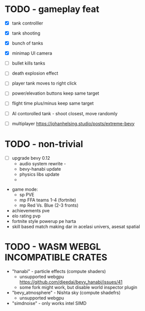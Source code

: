 # TODO - gameplay feat

- [x] tank controlller
- [x] tank shooting
- [x] bunch of tanks
- [x] minimap UI camera
- [ ] bullet kills tanks
- [ ] death explosion effect
- [ ] player tank moves to right click
- [ ] power/elevation buttons keep same target
- [ ] flight time plus/minus keep same target
- [ ] AI contorolled tank - shoot closest, move randomly
- [ ] multiplayer https://johanhelsing.studio/posts/extreme-bevy



# TODO - non-trivial
- [ ] upgrade bevy 0.12
  - audio system rewrite - 
  - bevy-hanabi update
  - physics libs update
  - 
- game mode:
  - sp PVE
  - mp FFA teams 1-4 (fortnite)
  - mp Red Vs. Blue (2-3 fronts)
- achievements pve
- elo rating pvp
- fortnite style powerup pe harta
- skill based match making dar in acelasi univers, asesat spatial

# TODO - WASM WEBGL INCOMPATIBLE CRATES

- "hanabi" - particle effects (compute shaders)
   - unsupported webgpu https://github.com/djeedai/bevy_hanabi/issues/41
   - some fork might work, but disable world inspector plugin 
- "bevy_atmosphere" - Nishta sky (compute shadefrs)
   - unsupported webgpu
- "simdnoise" - only works intel SIMD

